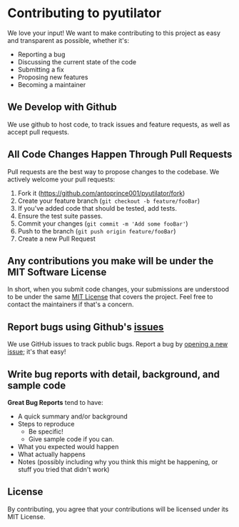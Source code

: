 # Contributing to pyutilator
We love your input! We want to make contributing to this project as easy and transparent as possible, whether it's:

- Reporting a bug
- Discussing the current state of the code
- Submitting a fix
- Proposing new features
- Becoming a maintainer

## We Develop with Github
We use github to host code, to track issues and feature requests, as well as accept pull requests.

## All Code Changes Happen Through Pull Requests
Pull requests are the best way to propose changes to the codebase. We actively welcome your pull requests:

1. Fork it (<https://github.com/antoprince001/pyutilator/fork>)
2. Create your feature branch (`git checkout -b feature/fooBar`)
3. If you've added code that should be tested, add tests.
4. Ensure the test suite passes.
5. Commit your changes (`git commit -m 'Add some fooBar'`)
6. Push to the branch (`git push origin feature/fooBar`)
7. Create a new Pull Request

## Any contributions you make will be under the MIT Software License
In short, when you submit code changes, your submissions are understood to be under the same [MIT License](https://github.com/antoprince001/pyutilator/blob/main/LICENSE.md) that covers the project. Feel free to contact the maintainers if that's a concern.

## Report bugs using Github's [issues](https://github.com/antoprince001/pyutilator/issues)
We use GitHub issues to track public bugs. Report a bug by [opening a new issue](https://github.com/antoprince001/pyutilator/issues); it's that easy!

## Write bug reports with detail, background, and sample code
**Great Bug Reports** tend to have:

- A quick summary and/or background
- Steps to reproduce
  - Be specific!
  - Give sample code if you can. 
- What you expected would happen
- What actually happens
- Notes (possibly including why you think this might be happening, or stuff you tried that didn't work)

## License
By contributing, you agree that your contributions will be licensed under its MIT License.
